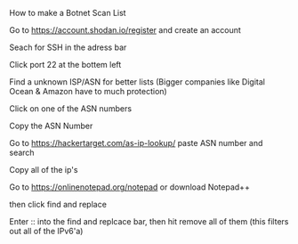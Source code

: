 How to make a Botnet Scan List

Go to https://account.shodan.io/register and create an account

Seach for SSH in the adress bar

Click port 22  at the bottem left

Find a unknown ISP/ASN for better lists (Bigger companies like Digital Ocean & Amazon have to much protection)

Click on one of the ASN numbers

Copy the ASN Number

Go to https://hackertarget.com/as-ip-lookup/ paste ASN number and search

Copy all of the ip's

Go to https://onlinenotepad.org/notepad or download Notepad++

then click find and replace

Enter  :: into the find and replcace bar, then hit remove all of them (this filters out all of the IPv6'a)

